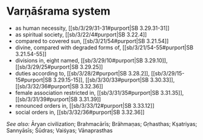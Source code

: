 # Varṇāśrama system

* as human necessity, [[sb/3/29/31-31#purport|SB 3.29.31-31]]
* as spiritual society, [[sb/3/22/4#purport|SB 3.22.4]]
* compared to covered sun, [[sb/3/21/54#purport|SB 3.21.54]]
* divine, compared with degraded forms of, [[sb/3/21/54-55#purport|SB 3.21.54-55]]
* divisions in, eight named, [[sb/3/29/10#purport|SB 3.29.10]], [[sb/3/29/25#purport|SB 3.29.25]]
* duties according to, [[sb/3/28/2#purport|SB 3.28.2]], [[sb/3/29/15-15#purport|SB 3.29.15-15]], [[sb/3/30/33#purport|SB 3.30.33]], [[sb/3/32/36#purport|SB 3.32.36]]
* female association restricted in, [[sb/3/31/35#purport|SB 3.31.35]], [[sb/3/31/39#purport|SB 3.31.39]]
* renounced orders in, [[sb/3/33/12#purport|SB 3.33.12]]
* social orders in, [[sb/3/32/36#purport|SB 3.32.36]]

*See also:* Āryan civilization; Brahmacārīs; Brāhmaṇas; Gṛhasthas; Kṣatriyas; Sannyāsīs; Śūdras; Vaiśyas; Vānaprasthas
